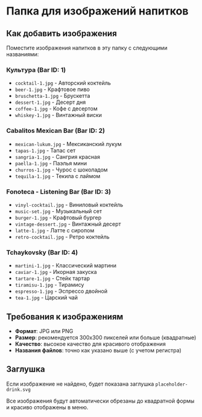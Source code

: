 # Папка для изображений напитков

## Как добавить изображения

Поместите изображения напитков в эту папку с следующими названиями:

### Культура (Bar ID: 1)
- `cocktail-1.jpg` - Авторский коктейль
- `beer-1.jpg` - Крафтовое пиво
- `bruschetta-1.jpg` - Брускетта
- `dessert-1.jpg` - Десерт дня
- `coffee-1.jpg` - Кофе с десертом
- `whiskey-1.jpg` - Винтажный виски

### Cabalitos Mexican Bar (Bar ID: 2)
- `mexican-lukum.jpg` - Мексиканский лукум
- `tapas-1.jpg` - Тапас сет
- `sangria-1.jpg` - Сангрия красная
- `paella-1.jpg` - Паэлья мини
- `churros-1.jpg` - Чурос с шоколадом
- `tequila-1.jpg` - Текила с лаймом

### Fonoteca - Listening Bar (Bar ID: 3)
- `vinyl-cocktail.jpg` - Виниловый коктейль
- `music-set.jpg` - Музыкальный сет
- `burger-1.jpg` - Крафтовый бургер
- `vintage-dessert.jpg` - Винтажный десерт
- `latte-1.jpg` - Латте с сиропом
- `retro-cocktail.jpg` - Ретро коктейль

### Tchaykovsky (Bar ID: 4)
- `martini-1.jpg` - Классический мартини
- `caviar-1.jpg` - Икорная закуска
- `tartare-1.jpg` - Стейк тартар
- `tiramisu-1.jpg` - Тирамису
- `espresso-1.jpg` - Эспрессо двойной
- `tea-1.jpg` - Царский чай

## Требования к изображениям

- **Формат**: JPG или PNG
- **Размер**: рекомендуется 300x300 пикселей или больше (квадратные)
- **Качество**: высокое качество для красивого отображения
- **Названия файлов**: точно как указано выше (с учетом регистра)

## Заглушка

Если изображение не найдено, будет показана заглушка `placeholder-drink.svg`

Все изображения будут автоматически обрезаны до квадратной формы и красиво отображены в меню. 